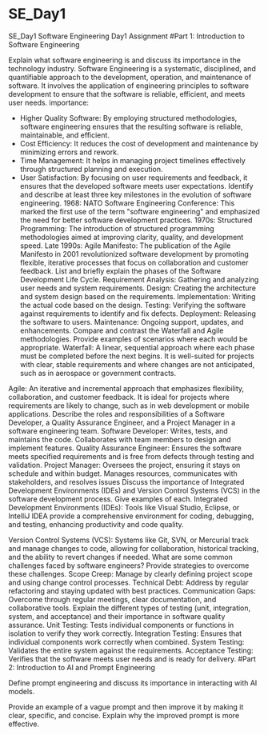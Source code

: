# SE_Day1

SE_Day1
Software Engineering Day1 Assignment
#Part 1: Introduction to Software Engineering

Explain what software engineering is and discuss its importance in the technology industry.
Software Engineering is a systematic, disciplined, and quantifiable approach to the development, operation, and maintenance of software. It involves the application of engineering principles to software development to ensure that the software is reliable, efficient, and meets user needs.
importance:
- Higher Quality Software: By employing structured methodologies, software engineering ensures that the resulting software is reliable, maintainable, and efficient.
- Cost Efficiency: It reduces the cost of development and maintenance by minimizing errors and rework.
- Time Management: It helps in managing project timelines effectively through structured planning and execution.
- User Satisfaction: By focusing on user requirements and feedback, it ensures that the developed software meets user expectations.
Identify and describe at least three key milestones in the evolution of software engineering.
1968: NATO Software Engineering Conference: This marked the first use of the term "software engineering" and emphasized the need for better software development practices.
1970s: Structured Programming: The introduction of structured programming methodologies aimed at improving clarity, quality, and development speed.
Late 1990s: Agile Manifesto: The publication of the Agile Manifesto in 2001 revolutionized software development by promoting flexible, iterative processes that focus on collaboration and customer feedback.
List and briefly explain the phases of the Software Development Life Cycle.
Requirement Analysis: Gathering and analyzing user needs and system requirements.
Design: Creating the architecture and system design based on the requirements.
Implementation: Writing the actual code based on the design.
Testing: Verifying the software against requirements to identify and fix defects.
Deployment: Releasing the software to users.
Maintenance: Ongoing support, updates, and enhancements.
Compare and contrast the Waterfall and Agile methodologies. Provide examples of scenarios where each would be appropriate.
Waterfall: A linear, sequential approach where each phase must be completed before the next begins. It is well-suited for projects with clear, stable requirements and where changes are not anticipated, such as in aerospace or government contracts.

Agile: An iterative and incremental approach that emphasizes flexibility, collaboration, and customer feedback. It is ideal for projects where requirements are likely to change, such as in web development or mobile applications.
Describe the roles and responsibilities of a Software Developer, a Quality Assurance Engineer, and a Project Manager in a software engineering team.
Software Developer: Writes, tests, and maintains the code. Collaborates with team members to design and implement features.
Quality Assurance Engineer: Ensures the software meets specified requirements and is free from defects through testing and validation.
Project Manager: Oversees the project, ensuring it stays on schedule and within budget. Manages resources, communicates with stakeholders, and resolves issues
Discuss the importance of Integrated Development Environments (IDEs) and Version Control Systems (VCS) in the software development process. Give examples of each.
Integrated Development Environments (IDEs): Tools like Visual Studio, Eclipse, or IntelliJ IDEA provide a comprehensive environment for coding, debugging, and testing, enhancing productivity and code quality.

Version Control Systems (VCS): Systems like Git, SVN, or Mercurial track and manage changes to code, allowing for collaboration, historical tracking, and the ability to revert changes if needed.
What are some common challenges faced by software engineers? Provide strategies to overcome these challenges.
Scope Creep: Manage by clearly defining project scope and using change control processes.
Technical Debt: Address by regular refactoring and staying updated with best practices.
Communication Gaps: Overcome through regular meetings, clear documentation, and collaborative tools.
Explain the different types of testing (unit, integration, system, and acceptance) and their importance in software quality assurance.
Unit Testing: Tests individual components or functions in isolation to verify they work correctly.
Integration Testing: Ensures that individual components work correctly when combined.
System Testing: Validates the entire system against the requirements.
Acceptance Testing: Verifies that the software meets user needs and is ready for delivery.
#Part 2: Introduction to AI and Prompt Engineering

Define prompt engineering and discuss its importance in interacting with AI models.

Provide an example of a vague prompt and then improve it by making it clear, specific, and concise. Explain why the improved prompt is more effective.
